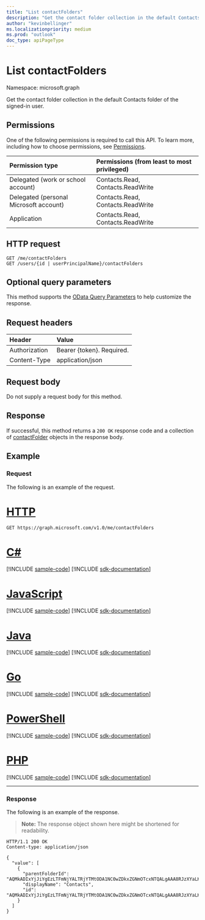 ```yaml
---
title: "List contactFolders"
description: "Get the contact folder collection in the default Contacts folder of the signed-in user."
author: "kevinbellinger"
ms.localizationpriority: medium
ms.prod: "outlook"
doc_type: apiPageType
---
```


# List contactFolders

Namespace: microsoft.graph

Get the contact folder collection in the default Contacts folder of the signed-in user.

## Permissions
One of the following permissions is required to call this API. To learn more, including how to choose permissions, see [Permissions](/graph/permissions-reference).

|Permission type      | Permissions (from least to most privileged)              |
|:--------------------|:---------------------------------------------------------|
|Delegated (work or school account) | Contacts.Read, Contacts.ReadWrite    |
|Delegated (personal Microsoft account) | Contacts.Read, Contacts.ReadWrite    |
|Application | Contacts.Read, Contacts.ReadWrite |

## HTTP request
<!-- { "blockType": "ignored" } -->
```http
GET /me/contactFolders
GET /users/{id | userPrincipalName}/contactFolders
```
## Optional query parameters
This method supports the [OData Query Parameters](/graph/query-parameters) to help customize the response.

## Request headers
| Header       | Value |
|:---------------|:--------|
| Authorization  | Bearer {token}. Required.  |
| Content-Type   | application/json  |

## Request body
Do not supply a request body for this method.

## Response

If successful, this method returns a `200 OK` response code and a collection of [contactFolder](../resources/contactfolder.md) objects in the response body.

## Example
### Request
The following is an example of the request.

# [HTTP](#tab/http)
<!-- {
  "blockType": "request",
  "name": "get_contactfolders"
}-->
```msgraph-interactive
GET https://graph.microsoft.com/v1.0/me/contactFolders
```

# [C#](#tab/csharp)
[!INCLUDE [sample-code](../includes/snippets/csharp/get-contactfolders-csharp-snippets.md)]
[!INCLUDE [sdk-documentation](../includes/snippets/snippets-sdk-documentation-link.md)]

# [JavaScript](#tab/javascript)
[!INCLUDE [sample-code](../includes/snippets/javascript/get-contactfolders-javascript-snippets.md)]
[!INCLUDE [sdk-documentation](../includes/snippets/snippets-sdk-documentation-link.md)]

# [Java](#tab/java)
[!INCLUDE [sample-code](../includes/snippets/java/get-contactfolders-java-snippets.md)]
[!INCLUDE [sdk-documentation](../includes/snippets/snippets-sdk-documentation-link.md)]

# [Go](#tab/go)
[!INCLUDE [sample-code](../includes/snippets/go/get-contactfolders-go-snippets.md)]
[!INCLUDE [sdk-documentation](../includes/snippets/snippets-sdk-documentation-link.md)]

# [PowerShell](#tab/powershell)
[!INCLUDE [sample-code](../includes/snippets/powershell/get-contactfolders-powershell-snippets.md)]
[!INCLUDE [sdk-documentation](../includes/snippets/snippets-sdk-documentation-link.md)]

# [PHP](#tab/php)
[!INCLUDE [sample-code](../includes/snippets/php/get-contactfolders-php-snippets.md)]
[!INCLUDE [sdk-documentation](../includes/snippets/snippets-sdk-documentation-link.md)]

---

### Response
The following is an example of the response. 
>**Note:** The response object shown here might be shortened for readability.
<!-- {
  "blockType": "response",
  "truncated": true,
  "@odata.type": "microsoft.graph.contactFolder",
  "isCollection": true
} -->
```http
HTTP/1.1 200 OK
Content-type: application/json

{
  "value": [
    {
      "parentFolderId": "AQMkADIxYjJiYgEzLTFmNjYALTRjYTMtODA1NC0wZDkxZGNmOTcxNTQALgAAA8RJzXYaLKZPlmn0ge0edZkBADa3qi2IMXRNg6RwQSHe_F8AAAIBCAAAAA==",
      "displayName": "Contacts",
      "id": "AQMkADIxYjJiYgEzLTFmNjYALTRjYTMtODA1NC0wZDkxZGNmOTcxNTQALgAAA8RJzXYaLKZPlmn0ge0edZkBADa3qi2IMXRNg6RwQSHe_F8AAAIBDgAAAA=="
    }
  ]
}
```

<!-- uuid: 8fcb5dbc-d5aa-4681-8e31-b001d5168d79
2015-10-25 14:57:30 UTC -->
<!-- {
  "type": "#page.annotation",
  "description": "List contactFolders",
  "keywords": "",
  "section": "documentation",
  "tocPath": "",
  "suppressions": [
  ]
}-->
